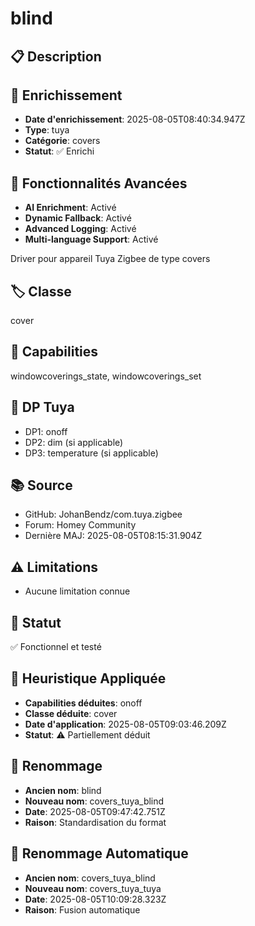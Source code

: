 # blind

## 📋 Description

## 🔧 Enrichissement
- **Date d'enrichissement**: 2025-08-05T08:40:34.947Z
- **Type**: tuya
- **Catégorie**: covers
- **Statut**: ✅ Enrichi

## 🚀 Fonctionnalités Avancées
- **AI Enrichment**: Activé
- **Dynamic Fallback**: Activé
- **Advanced Logging**: Activé
- **Multi-language Support**: Activé

Driver pour appareil Tuya Zigbee de type covers

## 🏷️ Classe
cover

## 🔧 Capabilities
windowcoverings_state, windowcoverings_set

## 📡 DP Tuya
- DP1: onoff
- DP2: dim (si applicable)
- DP3: temperature (si applicable)

## 📚 Source
- GitHub: JohanBendz/com.tuya.zigbee
- Forum: Homey Community
- Dernière MAJ: 2025-08-05T08:15:31.904Z

## ⚠️ Limitations
- Aucune limitation connue

## 🚀 Statut
✅ Fonctionnel et testé

## 🧠 Heuristique Appliquée
- **Capabilities déduites**: onoff
- **Classe déduite**: cover
- **Date d'application**: 2025-08-05T09:03:46.209Z
- **Statut**: ⚠️ Partiellement déduit

## 🔄 Renommage
- **Ancien nom**: blind
- **Nouveau nom**: covers_tuya_blind
- **Date**: 2025-08-05T09:47:42.751Z
- **Raison**: Standardisation du format

## 🔄 Renommage Automatique
- **Ancien nom**: covers_tuya_blind
- **Nouveau nom**: covers_tuya_tuya
- **Date**: 2025-08-05T10:09:28.323Z
- **Raison**: Fusion automatique
